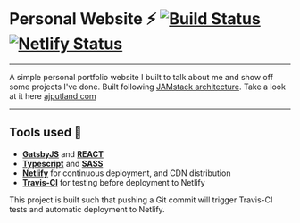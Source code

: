 # Personal Website ⚡️ [![Build Status](https://travis-ci.com/AJPutland/personal-website.svg?branch=master)](https://travis-ci.com/AJPutland/personal-website) [![Netlify Status](https://api.netlify.com/api/v1/badges/676815bc-9578-4898-a840-dff26afdff9b/deploy-status)](https://app.netlify.com/sites/unruffled-shirley-646910/deploys)
---
A simple personal portfolio website I built to talk about me and show off some projects I've done. Built following [JAMstack architecture](https://jamstack.org). Take a look at it here [ajputland.com](https://ajputland.com)

---

## Tools used 🔧

* [**GatsbyJS**](https://www.gatsbyjs.org/) and [
**REACT**](https://reactjs.org/)
* [**Typescript**](https://www.typescriptlang.org/) and [**SASS**](https://sass-lang.com/)
* [**Netlify**](https://www.netlify.com) for continuous deployment, and CDN distribution 
* [**Travis-CI**](https://travis-ci.org/) for testing before deployment to Netlify 

This project is built such that pushing a Git commit will trigger Travis-CI tests and automatic deployment to Netlify. 
